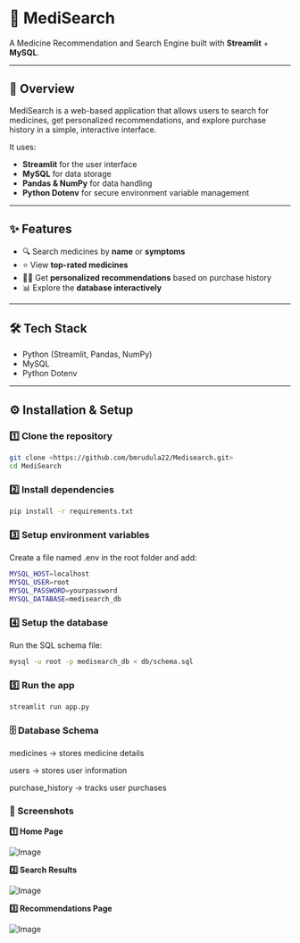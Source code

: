 # 💊 MediSearch  
A Medicine Recommendation and Search Engine built with **Streamlit** + **MySQL**.  

---

## 🚀 Overview  
MediSearch is a web-based application that allows users to search for medicines, get personalized recommendations, and explore purchase history in a simple, interactive interface.  

It uses:  
- **Streamlit** for the user interface  
- **MySQL** for data storage  
- **Pandas & NumPy** for data handling  
- **Python Dotenv** for secure environment variable management  

---

## ✨ Features  
- 🔍 Search medicines by **name** or **symptoms**  
- ⭐ View **top-rated medicines**  
- 🧑‍⚕️ Get **personalized recommendations** based on purchase history  
- 📊 Explore the **database interactively**  

---

## 🛠️ Tech Stack  
- Python (Streamlit, Pandas, NumPy)  
- MySQL  
- Python Dotenv  

---

## ⚙️ Installation & Setup  

### 1️⃣ Clone the repository  
```bash
git clone <https://github.com/bmrudula22/Medisearch.git>
cd MediSearch
```

### 2️⃣ Install dependencies
```bash
pip install -r requirements.txt
```

### 3️⃣ Setup environment variables
Create a file named .env in the root folder and add:
```bash
MYSQL_HOST=localhost
MYSQL_USER=root
MYSQL_PASSWORD=yourpassword
MYSQL_DATABASE=medisearch_db
```
### 4️⃣ Setup the database
Run the SQL schema file:
```bash
mysql -u root -p medisearch_db < db/schema.sql
```

### 5️⃣ Run the app
```bash
streamlit run app.py
```
### 🗄️ Database Schema

medicines → stores medicine details

users → stores user information

purchase_history → tracks user purchases

### 📸 Screenshots 

**1️⃣ Home Page** 

![Image](https://github.com/user-attachments/assets/6cb0314c-d886-464c-a19d-728733746e67)

**2️⃣ Search Results** 

![Image](https://github.com/user-attachments/assets/db1e1f30-304a-48e7-a904-6ee7a914ca78)

**3️⃣ Recommendations Page** 

![Image](https://github.com/user-attachments/assets/a5505527-63d6-4863-a873-1a21ab7cf200)
